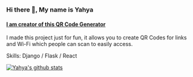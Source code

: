 ### Hi there 👋, My name is Yahya
#### [I am creator of this QR Code Generator](https://yahyafazlani.pythonanywhere.com/)


I made this project just for fun, it allows you to create QR Codes for links and Wi-Fi which people can scan to easily access.

Skills: Django / Flask / React

[![Yahya's github stats](https://github-readme-stats.vercel.app/api?username=YahyaFazlani)](https://github.com/YahyaFazlani/github-readme-stats)
